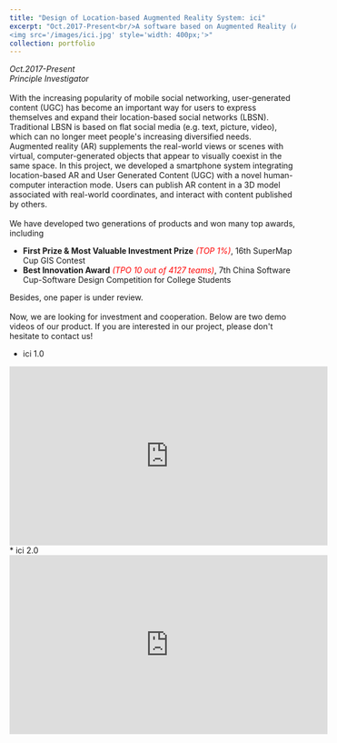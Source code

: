 ```yaml
---
title: "Design of Location-based Augmented Reality System: ici"
excerpt: "Oct.2017-Present<br/>A software based on Augmented Reality (AR) technology to show information on virtual models at specific locations. <br/>
<img src='/images/ici.jpg' style='width: 400px;'>"
collection: portfolio
---
```

*Oct.2017-Present* <br/>
*Principle Investigator* <br/><br/>
With the increasing popularity of mobile social networking, user-generated content (UGC) has become an important way for users to express themselves and expand their location-based social networks (LBSN). Traditional LBSN is based on flat social media (e.g. text, picture, video), which can no longer meet people's increasing diversified needs. Augmented reality (AR) supplements the real-world views or scenes with virtual, computer-generated objects that appear to visually coexist in the same space. In this project, we developed a smartphone system integrating location-based AR and User Generated Content (UGC) with a novel human-computer interaction mode. Users can publish AR content in a 3D model associated with real-world coordinates, and interact with content published by others.<br/><br/>
We have developed two generations of products and won many top awards, including
* **First Prize & Most Valuable Investment Prize** *<span style="color:red">(TOP 1%)</span>*, 16th SuperMap Cup GIS Contest
* **Best Innovation Award** *<span style="color:red">(TPO 10 out of 4127 teams)</span>*, 7th China Software Cup-Software Design Competition for College Students<br/>

Besides, one paper is under review.<br/><br/>
Now, we are looking for investment and cooperation. Below are two demo videos of our product. If you are interested in our project, please don't hesitate to contact us!<br/>

* ici 1.0
<iframe width="560" height="315" src="https://www.youtube.com/embed/gHuZJiBWqOM?rel=0&amp;showinfo=0" frameborder="0" allow="accelerometer; autoplay; encrypted-media; gyroscope; picture-in-picture" allowfullscreen></iframe>
* ici 2.0
<iframe width="560" height="315" src="https://www.youtube.com/embed/PuqF4zWDouc" frameborder="0" allow="accelerometer; autoplay; encrypted-media; gyroscope; picture-in-picture" allowfullscreen></iframe>
